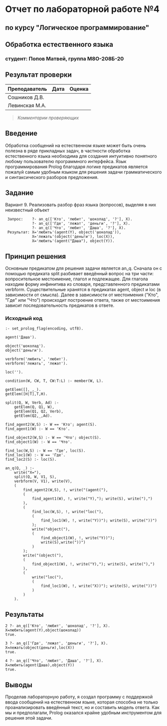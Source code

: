 # Отчет по лабораторной работе №4

## по курсу "Логическое программирование"

## Обработка естественного языка

### студент: Попов Матвей, группа М8О-208Б-20

## Результат проверки

| Преподаватель     | Дата         |  Оценка       |
|-------------------|--------------|---------------|
| Сошников Д.В. |              |               |
| Левинская М.А.|              |               |

> *Комментарии проверяющих*

## Введение

Обработка сообщений на естественном языке может быть очень полезна в ряде прикладных задач, в частности обработка естественного языка необходима для создания интуитивно понятного любому пользователю программного интерфейса. Язык программирования Prolog благодаря логике предикатов является пожалуй самым удобным языком для решения задачи грамматического и синтаксического разборов предложения.

## Задание

Вариант 9. Реализовать разбор фраз языка (вопросов), выделяя в них неизвестный объект  

```(Prolog)
 Запрос:    ?- an_q(['Кто', 'любит', 'шоколад', '?'], X).
            ?- an_q(['Где', 'лежат', 'деньги', '?'], X).
            ?- an_q(['Что', 'любит', 'Даша', '?'], X).
 Результат: X='любить'(agent(Y), object('шоколад')),
            X='лежать'(object('деньги'), loc(X)),
            X='любить'(agent("Даша"), object(Y)).
```

## Принцип решения

Основным предикатом для решения задачи является an_q. Сначала он с помощью предиката split разбивает введённый вопрос на три части: вопросительное местоимение, глагол и подлежащее. Для глагола находим форму инфинитива из словаря, представленного предикатами verbform. Существительные хранятся в предикатах agent, object и loc (в зависимости от смысла). Далее в зависимости от местоимения ("Кто", "Где" или "Что") происходит построение ответа, также от местоимения зависит последовательность предикатов в ответе.

### Исходный код

```(Prolog)
:- set_prolog_flag(encoding, utf8).

agent('Даша').

object('шоколад').
object('деньги').

verbform('любить', 'любит').
verbform('лежать', 'лежат').

loc('').

condition(W, CW, T, CW:T:L) :- member(W, L).

getElem([],_,_).
getElem([H|T],T,H).

split(Q, W, Verb, Ad) :-
    getElem(Q, Q1, W), 
    getElem(Q1, Q2, Verb),
    getElem(Q2,_,Ad).

find_agent2(W,S) :- W == 'Кто'; agent(S).
find_agent1(W) :- W == 'Кто'.

find_object2(W,S) :- W == 'Что'; object(S).
find_object1(W) :- W == 'Что'.

find_loc(W,S) :- W == 'Где', loc(S).
find_loc1(W) :- W == 'Где'.
find_loc2(S) :- loc(S).

an_q(Q, _) :- 
    write("X="),
    split(Q, W, V1, S), 
    verbform(V, V1), write(V), 
    (
        find_agent2(W,S), !, write("(agent("), 
        (
            find_agent1(W), !, write("Y),"); write(S), write("),")
        ), 
        (
            find_loc(W,S), !, write("loc("),
            (
                find_loc1(W), !, write("Y))"); write(S), write("))")
            );
            write("object("),
            (
                find_object1(W), !, write("Y))");
                write(S),write("))")
            )
        );
        write("(object("),
        (
            find_object1(W), !, write("Y),"); write(S), write("),")
        ), 
        (
            write("loc("),
            (
                find_loc1(W), !, write("X))"); write(S), write("))")
            )
        )
    ).

```

## Результаты

```(Prolog)
2 ?- an_q(['Кто', 'любит', 'шоколад', '?'], X).
X=любить(agent(Y),object(шоколад))
true.

3 ?- an_q(['Где', 'лежат', 'деньги', '?'], X).
X=лежать(object(деньги),loc(X))
true.

4 ?- an_q(['Что', 'любит', 'Даша', '?'], X). 
X=любить(agent(Даша),object(Y))
true.
```

## Выводы

Проделав лабораторную работу, я создал программу с поддержкой ввода сообщений на естественном языке, которая способна не только проанализировать введённый текст, но и составить модель ответа. Как мы и предполагали, Prolog оказался крайне удобным инструментом для решения этой задачи.
